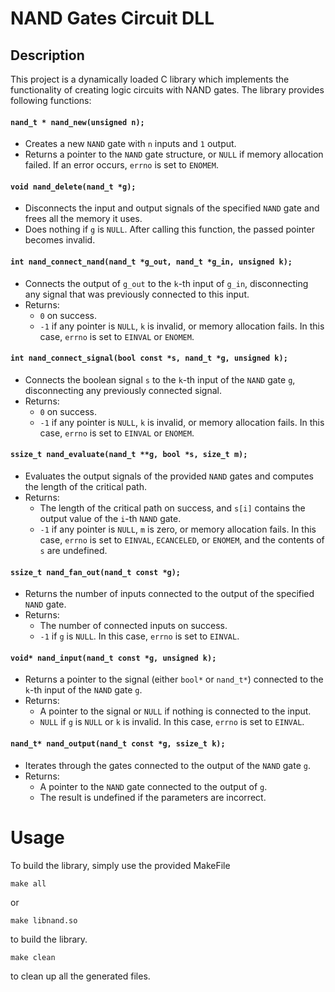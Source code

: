 # NAND Gates Circuit DLL

## Description

This project is a dynamically loaded C library which implements the functionality of creating logic circuits with NAND gates.
The library provides following functions:
#### `nand_t * nand_new(unsigned n);`
- Creates a new `NAND` gate with `n` inputs and `1` output.
- Returns a pointer to the `NAND` gate structure, or `NULL` if memory allocation failed. If an error occurs, `errno` is set to `ENOMEM`.

#### `void nand_delete(nand_t *g);`
- Disconnects the input and output signals of the specified `NAND` gate and frees all the memory it uses.
- Does nothing if `g` is `NULL`. After calling this function, the passed pointer becomes invalid.

#### `int nand_connect_nand(nand_t *g_out, nand_t *g_in, unsigned k);`
- Connects the output of `g_out` to the `k`-th input of `g_in`, disconnecting any signal that was previously connected to this input.
- Returns:
  - `0` on success.
  - `-1` if any pointer is `NULL`, `k` is invalid, or memory allocation fails. In this case, `errno` is set to `EINVAL` or `ENOMEM`.

#### `int nand_connect_signal(bool const *s, nand_t *g, unsigned k);`
- Connects the boolean signal `s` to the `k`-th input of the `NAND` gate `g`, disconnecting any previously connected signal.
- Returns:
  - `0` on success.
  - `-1` if any pointer is `NULL`, `k` is invalid, or memory allocation fails. In this case, `errno` is set to `EINVAL` or `ENOMEM`.

#### `ssize_t nand_evaluate(nand_t **g, bool *s, size_t m);`
- Evaluates the output signals of the provided `NAND` gates and computes the length of the critical path.
- Returns:
  - The length of the critical path on success, and `s[i]` contains the output value of the `i`-th `NAND` gate.
  - `-1` if any pointer is `NULL`, `m` is zero, or memory allocation fails. In this case, `errno` is set to `EINVAL`, `ECANCELED`, or `ENOMEM`, and the contents of `s` are undefined.

#### `ssize_t nand_fan_out(nand_t const *g);`
- Returns the number of inputs connected to the output of the specified `NAND` gate.
- Returns:
  - The number of connected inputs on success.
  - `-1` if `g` is `NULL`. In this case, `errno` is set to `EINVAL`.

#### `void* nand_input(nand_t const *g, unsigned k);`
- Returns a pointer to the signal (either `bool*` or `nand_t*`) connected to the `k`-th input of the `NAND` gate `g`.
- Returns:
  - A pointer to the signal or `NULL` if nothing is connected to the input.
  - `NULL` if `g` is `NULL` or `k` is invalid. In this case, `errno` is set to `EINVAL`.

#### `nand_t* nand_output(nand_t const *g, ssize_t k);`
- Iterates through the gates connected to the output of the `NAND` gate `g`.
- Returns:
  - A pointer to the `NAND` gate connected to the output of `g`.
  - The result is undefined if the parameters are incorrect.

# Usage

To build the library, simply use the provided MakeFile
```
make all
```
or
```
make libnand.so
```
to build the library.
```
make clean
```
to clean up all the generated files.
